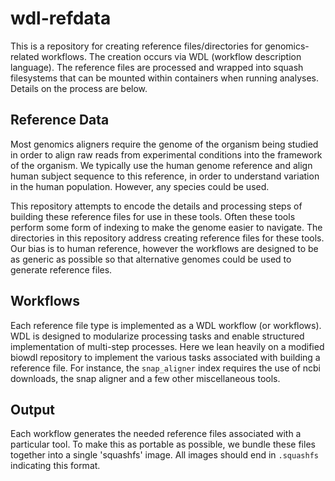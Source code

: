 # wdl-refdata
This is a repository for creating reference files/directories for genomics-related workflows. The creation occurs via WDL (workflow description language). The reference files are processed and wrapped into squash filesystems that can be mounted within containers when running analyses. Details on the process are below.

## Reference Data
Most genomics aligners require the genome of the organism being studied in order to align raw reads from experimental conditions into the framework of the organism. We typically use the human genome reference and align human subject sequence to this reference, in order to understand variation in the human population. However, any species could be used.

This repository attempts to encode the details and processing steps of building these reference files for use in these tools. Often these tools perform some form of indexing to make the genome easier to navigate. The directories in this repository address creating reference files for these tools. Our bias is to human reference, however the workflows are designed to be as generic as possible so that alternative genomes could be used to generate reference files.

## Workflows
Each reference file type is implemented as a WDL workflow (or workflows). WDL is designed to modularize processing tasks and enable structured implementation of multi-step processes. Here we lean heavily on a modified biowdl repository to implement the various tasks associated with building a reference file. For instance, the `snap_aligner` index requires the use of ncbi downloads, the snap aligner and a few other miscellaneous tools. 

## Output
Each workflow generates the needed reference files associated with a particular tool. To make this as portable as possible, we bundle these files together into a single 'squashfs' image. All images should end in `.squashfs` indicating this format.